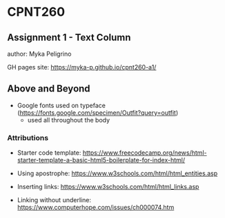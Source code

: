 # CPNT260

## Assignment 1 - Text Column

author: Myka Peligrino

GH pages site: https://myka-p.github.io/cpnt260-a1/

## Above and Beyond
- Google fonts used on typeface (https://fonts.google.com/specimen/Outfit?query=outfit)
  - used all throughout the body

### Attributions
- Starter code template: 
https://www.freecodecamp.org/news/html-starter-template-a-basic-html5-boilerplate-for-index-html/

- Using apostrophe:
https://www.w3schools.com/html/html_entities.asp

- Inserting links:
https://www.w3schools.com/html/html_links.asp

- Linking without underline:
https://www.computerhope.com/issues/ch000074.htm


